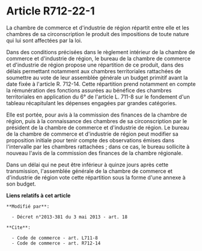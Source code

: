 # Article R712-22-1

La chambre de commerce et d'industrie de région répartit entre elle et les chambres de sa circonscription le produit des
impositions de toute nature qui lui sont affectées par la loi. 

Dans des conditions précisées dans le règlement intérieur de la chambre de commerce et d'industrie de région, le bureau de la
chambre de commerce et d'industrie de région propose une répartition de ce produit, dans des délais permettant notamment aux
chambres territoriales rattachées de soumettre au vote de leur assemblée générale un budget primitif avant la date fixée à
l'article R. 712-14. Cette répartition prend notamment en compte la rémunération des fonctions assurées au bénéfice des
chambres territoriales en application du 6° de l'article L. 711-8 sur le fondement d'un tableau récapitulant les dépenses
engagées par grandes catégories. 

Elle est portée, pour avis à la commission des finances de la chambre de région, puis à la connaissance des chambres de sa
circonscription par le président de la chambre de commerce et d'industrie de région. Le bureau de la chambre de commerce et
d'industrie de région peut modifier sa proposition initiale pour tenir compte des observations émises dans l'intervalle par
les chambres rattachées ; dans ce cas, le bureau sollicite à nouveau l'avis de la commission des finances de la chambre
régionale. 

Dans un délai qui ne peut être inférieur à quinze jours après cette transmission, l'assemblée générale de la chambre de
commerce et d'industrie de région vote cette répartition sous la forme d'une annexe à son budget.

**Liens relatifs à cet article**

	**Modifié par**:

	  - Décret n°2013-381 du 3 mai 2013 - art. 18

	**Cite**:

	  - Code de commerce - art. L711-8
	  - Code de commerce - art. R712-14
